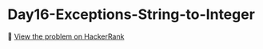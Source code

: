 # Day16-Exceptions-String-to-Integer

🔗 [View the problem on HackerRank](https://www.hackerrank.com/challenges/Day16-Exceptions-String-to-Integer/problem)
